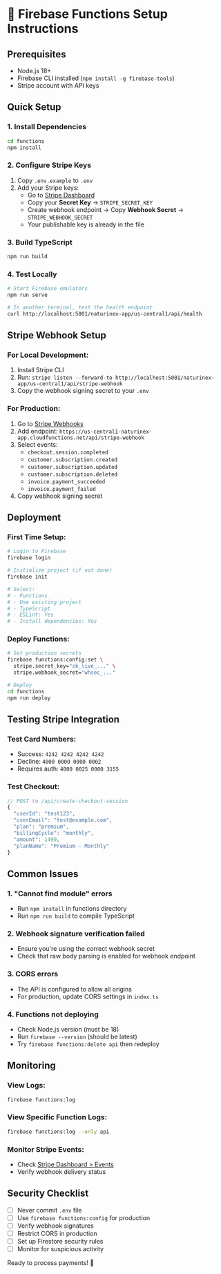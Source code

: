 # 🚀 Firebase Functions Setup Instructions

## Prerequisites
- Node.js 18+
- Firebase CLI installed (`npm install -g firebase-tools`)
- Stripe account with API keys

## Quick Setup

### 1. Install Dependencies
```bash
cd functions
npm install
```

### 2. Configure Stripe Keys
1. Copy `.env.example` to `.env`
2. Add your Stripe keys:
   - Go to [Stripe Dashboard](https://dashboard.stripe.com)
   - Copy your **Secret Key** → `STRIPE_SECRET_KEY`
   - Create webhook endpoint → Copy **Webhook Secret** → `STRIPE_WEBHOOK_SECRET`
   - Your publishable key is already in the file

### 3. Build TypeScript
```bash
npm run build
```

### 4. Test Locally
```bash
# Start Firebase emulators
npm run serve

# In another terminal, test the health endpoint
curl http://localhost:5001/naturinex-app/us-central1/api/health
```

## Stripe Webhook Setup

### For Local Development:
1. Install Stripe CLI
2. Run: `stripe listen --forward-to http://localhost:5001/naturinex-app/us-central1/api/stripe-webhook`
3. Copy the webhook signing secret to your `.env`

### For Production:
1. Go to [Stripe Webhooks](https://dashboard.stripe.com/webhooks)
2. Add endpoint: `https://us-central1-naturinex-app.cloudfunctions.net/api/stripe-webhook`
3. Select events:
   - `checkout.session.completed`
   - `customer.subscription.created`
   - `customer.subscription.updated`
   - `customer.subscription.deleted`
   - `invoice.payment_succeeded`
   - `invoice.payment_failed`
4. Copy webhook signing secret

## Deployment

### First Time Setup:
```bash
# Login to Firebase
firebase login

# Initialize project (if not done)
firebase init

# Select:
# - Functions
# - Use existing project
# - TypeScript
# - ESLint: Yes
# - Install dependencies: Yes
```

### Deploy Functions:
```bash
# Set production secrets
firebase functions:config:set \
  stripe.secret_key="sk_live_..." \
  stripe.webhook_secret="whsec_..."

# Deploy
cd functions
npm run deploy
```

## Testing Stripe Integration

### Test Card Numbers:
- Success: `4242 4242 4242 4242`
- Decline: `4000 0000 0000 0002`
- Requires auth: `4000 0025 0000 3155`

### Test Checkout:
```javascript
// POST to /api/create-checkout-session
{
  "userId": "test123",
  "userEmail": "test@example.com",
  "plan": "premium",
  "billingCycle": "monthly",
  "amount": 1499,
  "planName": "Premium - Monthly"
}
```

## Common Issues

### 1. "Cannot find module" errors
- Run `npm install` in functions directory
- Run `npm run build` to compile TypeScript

### 2. Webhook signature verification failed
- Ensure you're using the correct webhook secret
- Check that raw body parsing is enabled for webhook endpoint

### 3. CORS errors
- The API is configured to allow all origins
- For production, update CORS settings in `index.ts`

### 4. Functions not deploying
- Check Node.js version (must be 18)
- Run `firebase --version` (should be latest)
- Try `firebase functions:delete api` then redeploy

## Monitoring

### View Logs:
```bash
firebase functions:log
```

### View Specific Function Logs:
```bash
firebase functions:log --only api
```

### Monitor Stripe Events:
- Check [Stripe Dashboard > Events](https://dashboard.stripe.com/events)
- Verify webhook delivery status

## Security Checklist

- [ ] Never commit `.env` file
- [ ] Use `firebase functions:config` for production
- [ ] Verify webhook signatures
- [ ] Restrict CORS in production
- [ ] Set up Firestore security rules
- [ ] Monitor for suspicious activity

Ready to process payments! 🎉